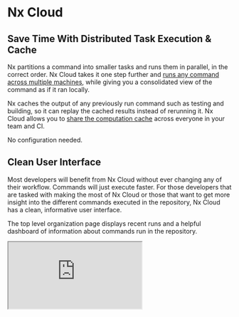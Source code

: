 # Nx Cloud

## Save Time With Distributed Task Execution & Cache

Nx partitions a command into smaller tasks and runs them in parallel, in the correct order. Nx Cloud takes it one step further and [runs any command across multiple machines](/nx-cloud/intro/distributed-task-execution), while giving you a consolidated view of the command as if it ran locally.

Nx caches the output of any previously run command such as testing and building, so it can replay the cached results instead of rerunning it. Nx Cloud allows you to [share the computation cache](/nx-cloud/intro/distributed-caching) across everyone in your team and CI.

No configuration needed.

## Clean User Interface

Most developers will benefit from Nx Cloud without ever changing any of their workflow. Commands will just execute faster. For those developers that are tasked with making the most of Nx Cloud or those that want to get more insight into the different commands executed in the repository, Nx Cloud has a clean, informative user interface.

The top level organization page displays recent runs and a helpful dashboard of information about commands run in the repository.

<iframe src="https://nx.app/orgs/5e38af6de037b5000598b2d6/workspaces/5edaf12087863a0005781f17">

Each branch in the repository has its own dedicated page where you can view agent utilization and a waterfall task execution graph for the most recent runs against that branch.

<iframe src="https://nx.app/branch?workspaceId=5edaf12087863a0005781f17&branchName=master">
